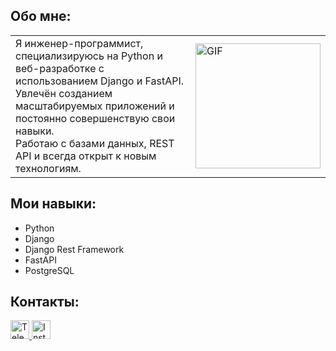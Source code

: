 ## Обо мне:
<table>
  <tr>
    <td>
      Я инженер-программист, специализируюсь на Python и веб-разработке с использованием Django и FastAPI.<br>
      Увлечён созданием масштабируемых приложений и постоянно совершенствую свои навыки.<br>
      Работаю с базами данных, REST API и всегда открыт к новым технологиям.<br>
    </td>
    <td>
      <img src="https://i.pinimg.com/originals/81/17/8b/81178b47a8598f0c81c4799f2cdd4057.gif" alt="GIF" style="width: 200px; height: auto;"/>
    </td>
  </tr>
</table>

## Мои навыки:
- Python
- Django
- Django Rest Framework
- FastAPI
- PostgreSQL

## Контакты:


<a href="https://t.me/yunusbakk" target="_blank">
  <img src="https://cdn.icon-icons.com/icons2/2429/PNG/512/telegram_logo_icon_147228.png" alt="Telegram" style="width:30px; height:30px;"/>
</a>
<a href="https://instagram.com/yunusbakk" target="_blank">
  <img src="https://upload.wikimedia.org/wikipedia/commons/thumb/e/e7/Instagram_logo_2016.svg/2048px-Instagram_logo_2016.svg.png" alt="Instagram" style="width:30px; height:30px;"/>
</a>


